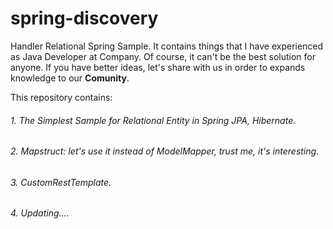 # spring-discovery

Handler Relational Spring Sample. It contains things that I have experienced as Java Developer at Company. Of course, it can't be the best solution for anyone. If you have better ideas, let's share with us in order to expands knowledge to our **Comunity**.

This repository contains:

###### 1. The Simplest Sample for Relational Entity in Spring JPA, Hibernate.
###### 2. Mapstruct: let's use it instead of ModelMapper, trust me, it's interesting.
###### 3. CustomRestTemplate.
###### 4. Updating....
